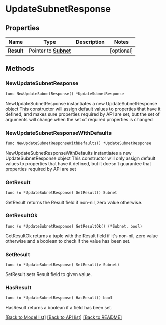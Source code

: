 # UpdateSubnetResponse

## Properties

Name | Type | Description | Notes
------------ | ------------- | ------------- | -------------
**Result** | Pointer to [**Subnet**](Subnet.md) |  | [optional] 

## Methods

### NewUpdateSubnetResponse

`func NewUpdateSubnetResponse() *UpdateSubnetResponse`

NewUpdateSubnetResponse instantiates a new UpdateSubnetResponse object
This constructor will assign default values to properties that have it defined,
and makes sure properties required by API are set, but the set of arguments
will change when the set of required properties is changed

### NewUpdateSubnetResponseWithDefaults

`func NewUpdateSubnetResponseWithDefaults() *UpdateSubnetResponse`

NewUpdateSubnetResponseWithDefaults instantiates a new UpdateSubnetResponse object
This constructor will only assign default values to properties that have it defined,
but it doesn't guarantee that properties required by API are set

### GetResult

`func (o *UpdateSubnetResponse) GetResult() Subnet`

GetResult returns the Result field if non-nil, zero value otherwise.

### GetResultOk

`func (o *UpdateSubnetResponse) GetResultOk() (*Subnet, bool)`

GetResultOk returns a tuple with the Result field if it's non-nil, zero value otherwise
and a boolean to check if the value has been set.

### SetResult

`func (o *UpdateSubnetResponse) SetResult(v Subnet)`

SetResult sets Result field to given value.

### HasResult

`func (o *UpdateSubnetResponse) HasResult() bool`

HasResult returns a boolean if a field has been set.


[[Back to Model list]](../README.md#documentation-for-models) [[Back to API list]](../README.md#documentation-for-api-endpoints) [[Back to README]](../README.md)


